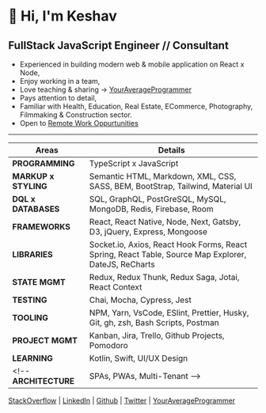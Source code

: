 # 👋 Hi, I'm Keshav  

## FullStack JavaScript Engineer // Consultant

- Experienced in building modern web & mobile application on React x Node,
- Enjoy working in a team,
- Love teaching & sharing → [YourAverageProgrammer](https://www.youtube.com/channel/UC19U_d3EDdiwBw_P5Md1WGg)
- Pays attention to detail,
- Familiar with Health, Education, Real Estate, ECommerce, Photography, Filmmaking & Construction sector.
- Open to [Remote Work Oppurtunities](mailto:keshav.dulal@gmail.com)

---

Areas | Details
--- | ---
**PROGRAMMING** | TypeScript x JavaScript
**MARKUP x STYLING** | Semantic HTML, Markdown, XML, CSS, SASS, BEM, BootStrap, Tailwind, Material UI
**DQL x DATABASES** | SQL, GraphQL, PostGreSQL, MySQL, MongoDB, Redis, Firebase, Room
**FRAMEWORKS** | React, React Native, Node, Next, Gatsby, D3, jQuery, Express, Mongoose
**LIBRARIES** | Socket.io, Axios, React Hook Forms, React Spring, React Table, Source Map Explorer, DateJS, ReCharts
**STATE MGMT** | Redux, Redux Thunk, Redux Saga, Jotai, React Context
**TESTING** | Chai, Mocha, Cypress, Jest
**TOOLING** | NPM, Yarn, VsCode, ESlint, Prettier, Husky, Git, gh, zsh, Bash Scripts, Postman
**PROJECT MGMT** | Kanban, Jira, Trello, Github Projects, Pomodoro
**LEARNING** | Kotlin, Swift, UI/UX Design
<!-- **ARCHITECTURE** | SPAs, PWAs, Multi-Tenant -->

[StackOverflow](https://stackoverflow.com/users/3556531/keshavdulal) | [LinkedIn](https://linkedin.com/keshavdulal) | [Github](https://github.com/Keshavdulal) | [Twitter](https://twitter.com/keshavdulal) | [YourAverageProgrammer](https://www.youtube.com/channel/UC19U_d3EDdiwBw_P5Md1WGg)

<!-- > [YouTube](https://www.youtube.com/keshavdulal) | [Instagram](https://www.instagram.com/keshav.dulal) | [Medium](https://medium.com/@keshavdulal) -->
